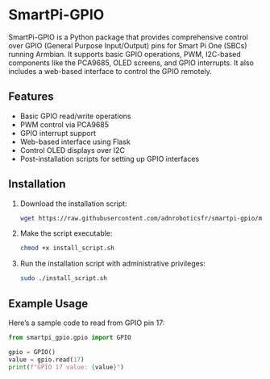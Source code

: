 # SmartPi-GPIO

SmartPi-GPIO is a Python package that provides comprehensive control over GPIO (General Purpose Input/Output) pins for Smart Pi One (SBCs) running Armbian. It supports basic GPIO operations, PWM, I2C-based components like the PCA9685, OLED screens, and GPIO interrupts. It also includes a web-based interface to control the GPIO remotely.

## Features
- Basic GPIO read/write operations
- PWM control via PCA9685
- GPIO interrupt support
- Web-based interface using Flask
- Control OLED displays over I2C
- Post-installation scripts for setting up GPIO interfaces

## Installation

1. Download the installation script:

    ```bash
    wget https://raw.githubusercontent.com/adnroboticsfr/smartpi-gpio/main/install_script.sh
    ```

2. Make the script executable:

    ```bash
    chmod +x install_script.sh
    ```

3. Run the installation script with administrative privileges:

    ```bash
    sudo ./install_script.sh
    ```

## Example Usage

Here’s a sample code to read from GPIO pin 17:

```python
from smartpi_gpio.gpio import GPIO

gpio = GPIO()
value = gpio.read(17)
print(f"GPIO 17 value: {value}")
```